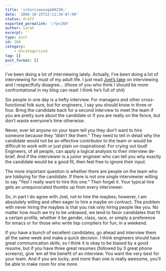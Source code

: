 ```yaml
---
title: 'interviewing&#8230;'
date: '2006-10-25T22:11:39-07:00'
status: draft
exported_permalink: '/?p=260'
author: sarah
excerpt: ''
type: post
id: 260
category:
    - Uncategorized
tag: []
post_format: []
---
```

I’ve been doing a lot of interviewing lately. Actually, I’ve been doing a lot of interviewing for must of my adult life. I just read [Joel’s take](http://www.joelonsoftware.com/articles/GuerrillaInterviewing3.html) on interviewing and I respectfully disagree… (those of you who think I should be more confrontational in my blog can read: I think he’s full of shit)

Six people in one day is a hefty interview. For managers and other cross-functional folk sure, but for engineers, I say you should know in three or four. Bring the candidate back for a second interview to meet the team if you are pretty sure about the candidate or if you are really on the fence, but don’t waste everyone’s time otherwise.

Never, ever let anyone on your team tell you they don’t want to hire someone because they “didn’t like them.” They need to tell in detail why the candidate would not be an effective contributor to the team or would be difficult to work with or just plain un-inspirational. For crying out loud! Engineers, of all people, can apply a logical analysis to their interview de-brief. And if the interviewer is a junior engineer who can tell you why exactly the candidate would be a good fit, then feel free to ignore their input.

The more important question is whether there are people on the team who are lobbying for the candidate. If there is not one single interviewier willing to say “Yes! I really want to hire this one.” Then forget it. Your typical hire gets an unequivocated thumbs up from every interviewer.

So, in part I do agree with Joel, not to hire the maybes; however, I am absolutely willing and often eager to hire a maybe on contract. The problem with never hiring the maybes is that you risk only hiring people like you. No matter how much we try to be unbiased, we tend to favor candidates that fit a certain profile, whether it be gender, class, race, or simply a preference for emacs or for those who write lisp compilers for fun, in a weekend.

If you have a bunch of excellent candidates, go ahead and interview them all the same week and make a quick decision. I think engineers should have great communication skills, so I think it is okay to be biased by a good resume, but if you have three great resumes (followed by 3 great phone screens), give ’em all the benefit of an interview. You want the very best for your team. And if you are lucky, and more than one is really awesome, you’ll be able to make room for one more.